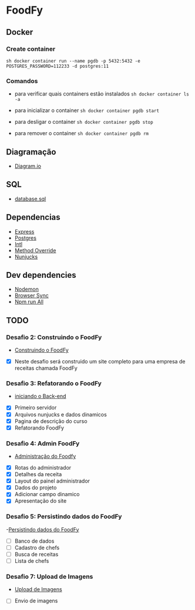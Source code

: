 # FoodFy

## Docker

### Create container

`sh docker container run --name pgdb -p 5432:5432 -e POSTGRES_PASSWORD=112233 -d postgres:11 `

### Comandos

- para verificar quais containers estão instalados
  `sh docker container ls -a `

- para inicializar o container
  `sh docker container pgdb start`

- para desligar o container
  `sh docker container pgdb stop`

- para remover o container
  `sh docker container pgdb rm `

## Diagramação

- [Diagram.io](https://dbdiagram.io/)

## SQL

- [database.sql](./database.sql)

## Dependencias

- [Express](https://expressjs.com)
- [Postgres](https://node-postgres.com)
- [Intl](https://pub.dev/packages/intl)
- [Method Override](https://www.npmjs.com/package/method-override)
- [Nunjucks](https://www.npmjs.com/package/nunjucks)

## Dev dependencies

- [Nodemon](https://nodemon.io)
- [Browser Sync](https://browsersync.io/)
- [Npm run All](https://www.npmjs.com/package/npm-run-all)

## TODO

### Desafio 2: Construindo o FoodFy

- [Construindo o FoodFy](https://github.com/rocketseat-education/bootcamp-launchbase-desafios-02/blob/master/desafios/02-foodfy.md)

- [x] Neste desafio será construido um site completo para uma empresa de receitas chamada FoodFy

### Desafio 3: Refatorando o FoodFy

- [iniciando o Back-end](https://github.com/rocketseat-education/bootcamp-launchbase-desafios-03)

- [x] Primeiro servidor
- [x] Arquivos nunjucks e dados dinamicos
- [x] Pagina de descrição do curso
- [x] Refatorando FoodFy

### Desafio 4: Admin FoodFy

- [Administração do Foodfy](https://github.com/rocketseat-education/bootcamp-launchbase-desafios-04/blob/master/desafios/04-admin-foodfy.md)

- [x] Rotas do administrador
- [x] Detalhes da receita
- [x] Layout do painel administrador
- [x] Dados do projeto
- [x] Adicionar campo dinamico
- [x] Apresentação do site

### Desafio 5: Persistindo dados do FoodFy

-[Persistindo dados do FoodFy](https://github.com/rocketseat-education/bootcamp-launchbase-desafios-05/blob/master/desafios/05-persistindo-dados-foodfy.md)

- [ ] Banco de dados
- [ ] Cadastro de chefs
- [ ] Busca de receitas
- [ ] Lista de chefs

### Desafio 7: Upload de Imagens

- [Upload de Imagens](https://github.com/rocketseat-education/bootcamp-launchbase-desafios-07)

- [ ] Envio de imagens
